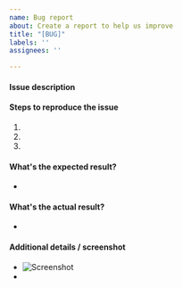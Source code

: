 ```yaml
---
name: Bug report
about: Create a report to help us improve
title: "[BUG]"
labels: ''
assignees: ''

---
```


#### Issue description



#### Steps to reproduce the issue

1.  
2. 
3. 


#### What's the expected result?

-


#### What's the actual result?

-


#### Additional details / screenshot

- ![Screenshot]()
-
